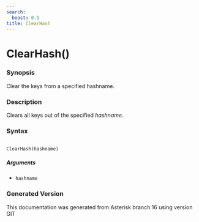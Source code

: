 ```yaml
---
search:
  boost: 0.5
title: ClearHash
---
```


# ClearHash()

### Synopsis

Clear the keys from a specified hashname.

### Description

Clears all keys out of the specified _hashname_.<br>


### Syntax


```

ClearHash(hashname)
```
##### Arguments


* `hashname`


### Generated Version

This documentation was generated from Asterisk branch 16 using version GIT 
